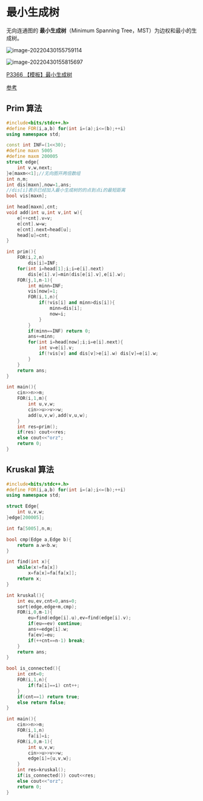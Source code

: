 # 最小生成树

无向连通图的 **最小生成树**（Minimum Spanning Tree，MST）为边权和最小的生成树。

![image-20220430155759114](http://nme-200t.oss-cn-hangzhou.aliyuncs.com/template/2022-04-30-075759.png)

![image-20220430155815697](http://nme-200t.oss-cn-hangzhou.aliyuncs.com/template/2022-04-30-075816.png)

[P3366 【模板】最小生成树](https://www.luogu.com.cn/problem/P3366)

[参考](https://www.luogu.com.cn/blog/_post/28845)

## Prim 算法
```cpp
#include<bits/stdc++.h>
#define FOR(i,a,b) for(int i=(a);i<=(b);++i)
using namespace std;

const int INF=(1<<30);
#define maxn 5005
#define maxm 200005
struct edge{
	int v,w,next;
}e[maxm<<1];//无向图开两倍数组
int n,m;
int dis[maxn],now=1,ans;
//dis[i]表示已经加入最小生成树的的点到点i的最短距离
bool vis[maxn];

int head[maxn],cnt;
void add(int u,int v,int w){
	e[++cnt].v=v;
	e[cnt].w=w;
	e[cnt].next=head[u];
	head[u]=cnt;
}

int prim(){
	FOR(i,2,n)
		dis[i]=INF;
	for(int i=head[1];i;i=e[i].next)
		dis[e[i].v]=min(dis[e[i].v],e[i].w);
    FOR(j,1,n-1){
        int minn=INF;
        vis[now]=1;
        FOR(i,1,n){
            if(!vis[i] and minn>dis[i]){
                minn=dis[i];
				now=i;
            }
        }
        if(minn==INF) return 0;
        ans+=minn;
        for(int i=head[now];i;i=e[i].next){
        	int v=e[i].v;
        	if(!vis[v] and dis[v]>e[i].w) dis[v]=e[i].w;
		}
    }
    return ans;
}

int main(){
    cin>>n>>m;
    FOR(i,1,m){
        int u,v,w;
        cin>>u>>v>>w;
        add(u,v,w),add(v,u,w);
    }
    int res=prim();
    if(res) cout<<res;
    else cout<<"orz";
    return 0;
}
```

## Kruskal 算法
```cpp
#include<bits/stdc++.h>
#define FOR(i,a,b) for(int i=(a);i<=(b);++i)
using namespace std;

struct Edge{
    int u,v,w;
}edge[200005];

int fa[5005],n,m;

bool cmp(Edge a,Edge b){
    return a.w<b.w;
}

int find(int x){
    while(x!=fa[x])
        x=fa[x]=fa[fa[x]];
    return x;
}

int kruskal(){
    int eu,ev,cnt=0,ans=0;
    sort(edge,edge+m,cmp);
    FOR(i,0,m-1){
        eu=find(edge[i].u),ev=find(edge[i].v);
        if(eu==ev) continue;
        ans+=edge[i].w;
        fa[ev]=eu;
        if(++cnt==n-1) break;
    }
    return ans;
}

bool is_connected(){
    int cnt=0;
    FOR(i,1,n){
        if(fa[i]==i) cnt++;
    }
    if(cnt==1) return true;
    else return false;
}

int main(){
    cin>>n>>m;
    FOR(i,1,n)
        fa[i]=i;
    FOR(i,0,m-1){
        int u,v,w;
        cin>>u>>v>>w;
        edge[i]={u,v,w};
    }
    int res=kruskal();
    if(is_connected()) cout<<res;
    else cout<<"orz";
    return 0;
}
```